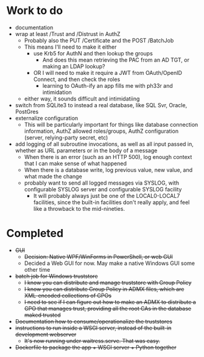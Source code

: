# Work to do

* documentation
* wrap at least /Trust and /Distrust in AuthZ
    * Probably also the PUT /Certificate and the POST /BatchJob
    * This means I'll need to make it either 
        * use Krb5 for AuthN and then lookup the groups
            * And does this mean retrieving the PAC from an AD TGT, or making an LDAP lookup? 
        * OR I will need to make it require a JWT from OAuth/OpenID Connect, and then check the roles
            * learning to OAuth-ify an app fills me with ph33r and intimidation
    * either way, it sounds difficult and intimidatiing
* switch from SQLite3 to instead a real database, like SQL Svr, Oracle, PostGres
* externalize configuration
    * This will be particularly important for things like database connection information, AuthZ allowed roles/groups, AuthZ configuration (server, relying-party secret, etc)
* add logging of all subroutine invocations, as well as all input passed in, whether as URL parameters or in the body of a message
    * When there is an error (such as an HTTP 500), log enough context that I can make sense of what happened
    * When there is a database write, log previous value, new value, and what made the change
    * probably want to send all logged messages via SYSLOG, with configurable SYSLOG server and configurable SYSLOG facility
        * It will probably always just be one of the LOCAL0-LOCAL7 facilities, since the built-in facilities don't really apply, and feel like a throwback to the mid-nineties. 

# Completed
* ~~GUI~~ 
    * ~~Decision: Native WPF/WinForms in PowerShell, or web GUI~~
    * Decided a Web GUI for now. May make a native Windows GUI some other time
* ~~batch job for Windows truststore~~
    * ~~I know you can distribute and manage truststore with Group Policy~~
    * ~~I know you can distribute Group Policy in ADMX files, which are XML-encoded collections of GPOs~~
    * ~~I need to see if I can figure out how to make an ADMX to distribute a GPO that manages trust, providing all the root CAs in the database maked trusted~~
* ~~Documentation how to consume/operationalize the truststores~~
* ~~instructions to run inside a WSGI server, instead of the built-in development webserver~~
    * ~~It's now running under waitress.serve. That was easy.~~ 
* ~~Dockerfile to package the app + WSGI server + Python together~~

